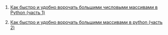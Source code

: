 1. [Как быстро и удобно ворочать большими числовыми массивами в Python (часть 1)](./doc/p1_article_ru.md)

2. [Как быстро и удобно ворочать большими массивами в python (часть 2)](./doc/p2_article_ru.md)